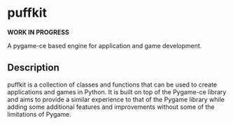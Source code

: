 # puffkit

**WORK IN PROGRESS**

A pygame-ce based engine for application and game development.

## Description

puffkit is a collection of classes and functions that can be used to create applications and games in Python.
It is built on top of the Pygame-ce library and aims to provide a similar experience to that of the Pygame library
while adding some additional features and improvements without some of the limitations of Pygame.
